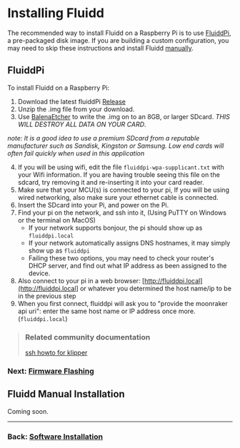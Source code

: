 # Installing Fluidd

The recommended way to install Fluidd on a Raspberry Pi is to use [FluiddPi](#FluiddPi), a pre-packaged disk image.  If you are building a custom configuration, you may need to skip these instructions and install Fluidd [manually](#fluidd-manual-installation).

## FluiddPi

To install Fluidd on a Raspberry Pi:
1. Download the latest fluiddPi  [Release](https://github.com/cadriel/FluiddPI/releases)
2. Unzip the .img file from your download.
3. Use [BalenaEtcher](https://www.balena.io/etcher/) to write the .img on to an 8GB, or larger SDcard.  *THIS WILL DESTROY ALL DATA ON YOUR CARD*.

_note: It is a good idea to use a premium SDcard from a reputable manufacturer such as Sandisk, Kingston or Samsung. Low end cards will often fail quickly when used in this application_

4. If you will be using wifi, edit the file `fluiddpi-wpa-supplicant.txt` with your Wifi information. If you are having trouble seeing this file on the sdcard, try removing it and re-inserting it into your card reader.
5. Make sure that your MCU(s) is connected to your pi, If you will be using wired networking, also make sure your ethernet cable is connected.
5. Insert the SDcard into your Pi, and power on the Pi.    
6. Find your pi on the network, and ssh into it, (Using PuTTY on Windows or the terminal on MacOS)
    * If your network supports bonjour, the pi should show up as `fluiddpi.local`
    * If your network automatically assigns DNS hostnames, it may simply show up as `fluiddpi`
    * Failing these two options, you may need to check your router's DHCP server, and find out what IP address as been assigned to the device.
7. Also connect to your pi in a web browser:  [http://fluiddpi.local](http://fluiddpi.local] or whatever you determined the host name/ip to be in the previous step
8.  When you first connect, fluiddpi will ask you to "provide the moonraker api uri":  enter the same host name or IP address once more.  (`fluiddpi.local`)

> ### Related community documentation
>
> [ssh howto for klipper](../../../community/howto/shiftingtech/ssh.md)

### Next: [Firmware Flashing](./README.md#firmware-flashing)

## Fluidd Manual Installation

Coming soon.

---
### Back: [Software Installation](./README.md)
